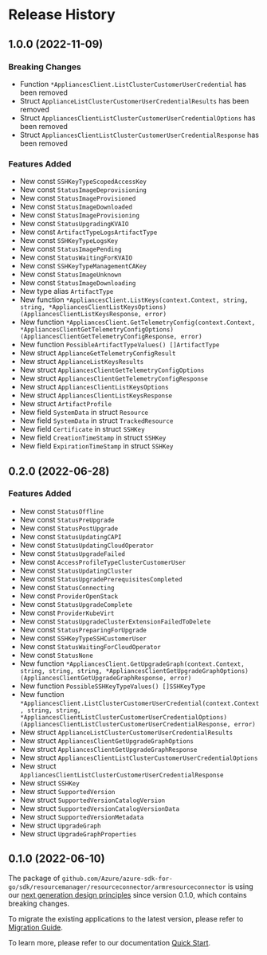 # Release History

## 1.0.0 (2022-11-09)
### Breaking Changes

- Function `*AppliancesClient.ListClusterCustomerUserCredential` has been removed
- Struct `ApplianceListClusterCustomerUserCredentialResults` has been removed
- Struct `AppliancesClientListClusterCustomerUserCredentialOptions` has been removed
- Struct `AppliancesClientListClusterCustomerUserCredentialResponse` has been removed

### Features Added

- New const `SSHKeyTypeScopedAccessKey`
- New const `StatusImageDeprovisioning`
- New const `StatusImageProvisioned`
- New const `StatusImageDownloaded`
- New const `StatusImageProvisioning`
- New const `StatusUpgradingKVAIO`
- New const `ArtifactTypeLogsArtifactType`
- New const `SSHKeyTypeLogsKey`
- New const `StatusImagePending`
- New const `StatusWaitingForKVAIO`
- New const `SSHKeyTypeManagementCAKey`
- New const `StatusImageUnknown`
- New const `StatusImageDownloading`
- New type alias `ArtifactType`
- New function `*AppliancesClient.ListKeys(context.Context, string, string, *AppliancesClientListKeysOptions) (AppliancesClientListKeysResponse, error)`
- New function `*AppliancesClient.GetTelemetryConfig(context.Context, *AppliancesClientGetTelemetryConfigOptions) (AppliancesClientGetTelemetryConfigResponse, error)`
- New function `PossibleArtifactTypeValues() []ArtifactType`
- New struct `ApplianceGetTelemetryConfigResult`
- New struct `ApplianceListKeysResults`
- New struct `AppliancesClientGetTelemetryConfigOptions`
- New struct `AppliancesClientGetTelemetryConfigResponse`
- New struct `AppliancesClientListKeysOptions`
- New struct `AppliancesClientListKeysResponse`
- New struct `ArtifactProfile`
- New field `SystemData` in struct `Resource`
- New field `SystemData` in struct `TrackedResource`
- New field `Certificate` in struct `SSHKey`
- New field `CreationTimeStamp` in struct `SSHKey`
- New field `ExpirationTimeStamp` in struct `SSHKey`


## 0.2.0 (2022-06-28)
### Features Added

- New const `StatusOffline`
- New const `StatusPreUpgrade`
- New const `StatusPostUpgrade`
- New const `StatusUpdatingCAPI`
- New const `StatusUpdatingCloudOperator`
- New const `StatusUpgradeFailed`
- New const `AccessProfileTypeClusterCustomerUser`
- New const `StatusUpdatingCluster`
- New const `StatusUpgradePrerequisitesCompleted`
- New const `StatusConnecting`
- New const `ProviderOpenStack`
- New const `StatusUpgradeComplete`
- New const `ProviderKubeVirt`
- New const `StatusUpgradeClusterExtensionFailedToDelete`
- New const `StatusPreparingForUpgrade`
- New const `SSHKeyTypeSSHCustomerUser`
- New const `StatusWaitingForCloudOperator`
- New const `StatusNone`
- New function `*AppliancesClient.GetUpgradeGraph(context.Context, string, string, string, *AppliancesClientGetUpgradeGraphOptions) (AppliancesClientGetUpgradeGraphResponse, error)`
- New function `PossibleSSHKeyTypeValues() []SSHKeyType`
- New function `*AppliancesClient.ListClusterCustomerUserCredential(context.Context, string, string, *AppliancesClientListClusterCustomerUserCredentialOptions) (AppliancesClientListClusterCustomerUserCredentialResponse, error)`
- New struct `ApplianceListClusterCustomerUserCredentialResults`
- New struct `AppliancesClientGetUpgradeGraphOptions`
- New struct `AppliancesClientGetUpgradeGraphResponse`
- New struct `AppliancesClientListClusterCustomerUserCredentialOptions`
- New struct `AppliancesClientListClusterCustomerUserCredentialResponse`
- New struct `SSHKey`
- New struct `SupportedVersion`
- New struct `SupportedVersionCatalogVersion`
- New struct `SupportedVersionCatalogVersionData`
- New struct `SupportedVersionMetadata`
- New struct `UpgradeGraph`
- New struct `UpgradeGraphProperties`


## 0.1.0 (2022-06-10)

The package of `github.com/Azure/azure-sdk-for-go/sdk/resourcemanager/resourceconnector/armresourceconnector` is using our [next generation design principles](https://azure.github.io/azure-sdk/general_introduction.html) since version 0.1.0, which contains breaking changes.

To migrate the existing applications to the latest version, please refer to [Migration Guide](https://aka.ms/azsdk/go/mgmt/migration).

To learn more, please refer to our documentation [Quick Start](https://aka.ms/azsdk/go/mgmt).
